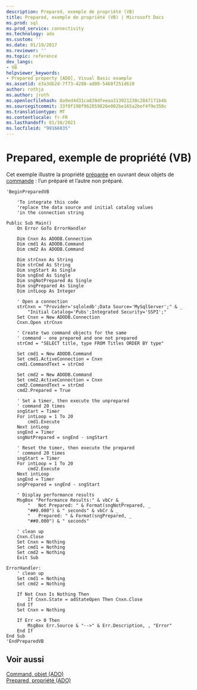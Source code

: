 ```yaml
---
description: Prepared, exemple de propriété (VB)
title: Prepared, exemple de propriété (VB) | Microsoft Docs
ms.prod: sql
ms.prod_service: connectivity
ms.technology: ado
ms.custom: ''
ms.date: 01/19/2017
ms.reviewer: ''
ms.topic: reference
dev_langs:
- VB
helpviewer_keywords:
- Prepared property [ADO], Visual Basic example
ms.assetid: e3a3db2d-7f73-4288-ad08-5468f251d610
author: rothja
ms.author: jroth
ms.openlocfilehash: 8a9ed4d31ca839dfeeaa313921230c2847171b4b
ms.sourcegitcommit: 33f0f190f962059826e002be165a2bef4f9e350c
ms.translationtype: MT
ms.contentlocale: fr-FR
ms.lasthandoff: 01/30/2021
ms.locfileid: "99166835"
---
```

# <a name="prepared-property-example-vb"></a>Prepared, exemple de propriété (VB)
Cet exemple illustre la propriété [préparée](./prepared-property-ado.md) en ouvrant deux objets de [commande](./command-object-ado.md) : l’un préparé et l’autre non préparé.  
  
```  
'BeginPreparedVB  
  
    'To integrate this code  
    'replace the data source and initial catalog values  
    'in the connection string  
  
Public Sub Main()  
    On Error GoTo ErrorHandler  
  
    Dim Cnxn As ADODB.Connection  
    Dim cmd1 As ADODB.Command  
    Dim cmd2 As ADODB.Command  
  
    Dim strCnxn As String  
    Dim strCmd As String  
    Dim sngStart As Single  
    Dim sngEnd As Single  
    Dim sngNotPrepared As Single  
    Dim sngPrepared As Single  
    Dim intLoop As Integer  
  
    ' Open a connection  
    strCnxn = "Provider='sqloledb';Data Source='MySqlServer';" & _  
        "Initial Catalog='Pubs';Integrated Security='SSPI';"  
    Set Cnxn = New ADODB.Connection  
    Cnxn.Open strCnxn  
  
    ' Create two command objects for the same  
    ' command - one prepared and one not prepared  
    strCmd = "SELECT title, type FROM Titles ORDER BY type"  
  
    Set cmd1 = New ADODB.Command  
    Set cmd1.ActiveConnection = Cnxn  
    cmd1.CommandText = strCmd  
  
    Set cmd2 = New ADODB.Command  
    Set cmd2.ActiveConnection = Cnxn  
    cmd2.CommandText = strCmd  
    cmd2.Prepared = True  
  
    ' Set a timer, then execute the unprepared  
    ' command 20 times  
    sngStart = Timer  
    For intLoop = 1 To 20  
        cmd1.Execute  
    Next intLoop  
    sngEnd = Timer  
    sngNotPrepared = sngEnd - sngStart  
  
    ' Reset the timer, then execute the prepared  
    ' command 20 times  
    sngStart = Timer  
    For intLoop = 1 To 20  
        cmd2.Execute  
    Next intLoop  
    sngEnd = Timer  
    sngPrepared = sngEnd - sngStart  
  
    ' Display performance results  
    MsgBox "Performance Results:" & vbCr & _  
        "   Not Prepared: " & Format(sngNotPrepared, _  
        "##0.000") & " seconds" & vbCr & _  
        "   Prepared: " & Format(sngPrepared, _  
        "##0.000") & " seconds"  
  
    ' clean up  
    Cnxn.Close  
    Set Cnxn = Nothing  
    Set cmd1 = Nothing  
    Set cmd2 = Nothing  
    Exit Sub  
  
ErrorHandler:  
    ' clean up  
    Set cmd1 = Nothing  
    Set cmd2 = Nothing  
  
    If Not Cnxn Is Nothing Then  
        If Cnxn.State = adStateOpen Then Cnxn.Close  
    End If  
    Set Cnxn = Nothing  
  
    If Err <> 0 Then  
        MsgBox Err.Source & "-->" & Err.Description, , "Error"  
    End If  
End Sub  
'EndPreparedVB  
```  
  
## <a name="see-also"></a>Voir aussi  
 [Command, objet (ADO)](./command-object-ado.md)   
 [Prepared, propriété (ADO)](./prepared-property-ado.md)